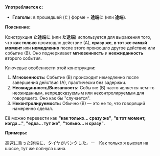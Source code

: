 
**Употребляется с:**

- **Глаголы:** в прошедшей (た) форме + **途端に** (или **途端**).

**Пояснение:**

Конструкция **た途端に** (или **た途端**) используется для выражения того, что **как только** произошло действие (А), **сразу же**, **в тот же самый момент** или **немедленно** после этого произошло другое действие или событие (В). Оно подчеркивает **мгновенность** и **неожиданность** второго события.

Ключевые особенности этой конструкции:

1. **Мгновенность:** Событие (В) происходит немедленно после завершения действия (А), практически без задержки.
2. **Неожиданность/Внезапность:** Событие (В) часто является чем-то неожиданным, непредсказуемым или неконтролируемым для говорящего. Оно как бы "случается".  
3. **Неконтролируемость:** Обычно (В) — это не то, что говорящий намеренно сделал.
    

Её можно перевести как **"как только... сразу же"**, **"в тот момент, когда..."**, **"едва... тут же"**, **"только... и сразу"**.

**Примеры:**

高速に乗った途端に、タイヤがパンクした。ー　Как только я выехал на шоссе, тут же лопнула шина.
